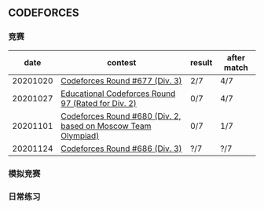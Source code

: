 ## CODEFORCES

### 竞赛

| date | contest | result | after match |
|  ----  | ---- | ---- | ----- |
| 20201020 | [Codeforces Round #677 (Div. 3)](https://codeforces.com/contest/1433/problems) | 2/7 | 4/7 |
| 20201027 | [Educational Codeforces Round 97 (Rated for Div. 2)](https://codeforces.com/contest/1437/problems) | 0/7 | 4/7 |
| 20201101 | [Codeforces Round #680 (Div. 2, based on Moscow Team Olympiad)](https://codeforces.com/contest/1445/problems) | 0/7 | 1/7 |
| 20201124 | [Codeforces Round #686 (Div. 3)](https://codeforces.com/contest/1454/problems) | ?/7 | ?/7 |


### 模拟竞赛

### 日常练习